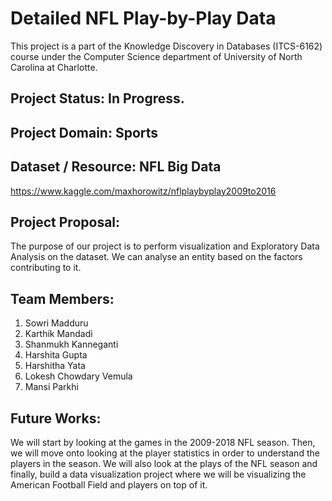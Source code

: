 # Detailed NFL Play-by-Play Data

This project is a part of the Knowledge Discovery in Databases (ITCS-6162) course under the Computer Science department of University of North Carolina at Charlotte.

## Project Status: In Progress.

## Project Domain: Sports 

## Dataset / Resource: NFL Big Data 
https://www.kaggle.com/maxhorowitz/nflplaybyplay2009to2016

## Project Proposal:
The purpose of our project is to perform visualization and Exploratory Data Analysis on the dataset. We can analyse an entity based on the factors contributing to it. 

## Team Members:
1. Sowri Madduru
2. Karthik Mandadi
3. Shanmukh Kanneganti
4. Harshita Gupta
5. Harshitha Yata
6. Lokesh Chowdary Vemula
7. Mansi Parkhi

## Future Works:
We will start by looking at the games in the 2009-2018 NFL season. Then, we will move onto looking at the player statistics in order to understand the players in the season. We will also look at the plays of the NFL season and finally, build a data visualization project where we will be visualizing the American Football Field and players on top of it. 


